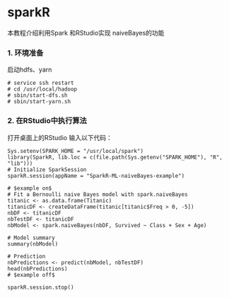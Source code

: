 # sparkR  
本教程介绍利用Spark 和RStudio实现 naiveBayes的功能


### 1. 环境准备

启动hdfs、yarn

```
# service ssh restart
# cd /usr/local/hadoop
# sbin/start-dfs.sh
# sbin/start-yarn.sh

```

### 2. 在RStudio中执行算法
打开桌面上的RStudio
输入以下代码：
```
Sys.setenv(SPARK_HOME = "/usr/local/spark")
library(SparkR, lib.loc = c(file.path(Sys.getenv("SPARK_HOME"), "R", "lib")))
# Initialize SparkSession
sparkR.session(appName = "SparkR-ML-naiveBayes-example")

# $example on$
# Fit a Bernoulli naive Bayes model with spark.naiveBayes
titanic <- as.data.frame(Titanic)
titanicDF <- createDataFrame(titanic[titanic$Freq > 0, -5])
nbDF <- titanicDF
nbTestDF <- titanicDF
nbModel <- spark.naiveBayes(nbDF, Survived ~ Class + Sex + Age)

# Model summary
summary(nbModel)

# Prediction
nbPredictions <- predict(nbModel, nbTestDF)
head(nbPredictions)
# $example off$

sparkR.session.stop()

```